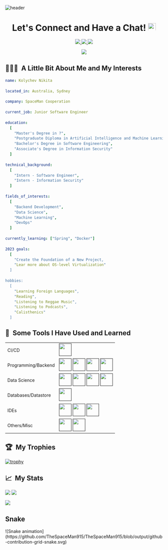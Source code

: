 ![header](https://capsule-render.vercel.app/api?type=waving&color=gradient&height=300&section=header&text=Hi%20there!&fontSize=90)

<h1 align="center">
  Let's Connect and Have a Chat!
  <img src="https://cdn3.iconfinder.com/data/icons/linecons-free-vector-icons-pack/32/bubble-512.png" height="25" width="25">
</h1>

<p align="center">
<a href="https://www.instagram.com/nikitakolychev/">
  <img src="https://user-images.githubusercontent.com/46517096/166974368-9798f39f-1f46-499c-b14e-81f0a3f83a06.png" height="50"/>
</a>
<a href="https://twitter.com/NikitaKolychev">
  <img src="https://cdn2.iconfinder.com/data/icons/social-media-2285/512/1_Twitter3_colored_svg-512.png" height="50"/>
</a>
<a href="https://www.facebook.com/nikita.kolychev.5/">
  <img src="https://cdn1.iconfinder.com/data/icons/social-media-2285/512/Colored_Facebook3_svg-512.png" height="50"/>
</a>
</p>

<p align="center">
  <img src="https://media4.giphy.com/media/Vd3MpH44gKBT2O5YGb/giphy.gif?cid=ecf05e47stk0pymnawk4vmhjj1zt21shigelq4mhvpf4gcmo&ep=v1_gifs_search&rid=giphy.gif&ct=g"/>
</p>

<h2>👨🏻‍💻 &nbsp;A Little Bit About Me and My Interests</h2>

```yaml
name: Kolychev Nikita

located_in: Australia, Sydney

company: SpaceMan Cooperation

current_job: Junior Software Engineer

education:
  [
    "Master's Degree in ?",
    "Postgraduate Diploma in Artificial Intelligence and Machine Learning",
    "Bachelor's Degree in Software Engineering",
    "Associate's Degree in Information Security"
  ]

technical_background:
  [
    "Intern - Software Engineer",
    "Intern - Information Security"
  ]

fields_of_interests:
  [
    "Backend Development",
    "Data Science",
    "Machine Learning",
    "DevOps"
  ]
 
currently_learning: ["Spring", "Docker"]

2023 goals:
  [
    "Create the Foundation of a New Project,
    "Lear more about OS-level Virtualization"
  ]

hobbies:
  [
    "Learning Foreign Languages",
    "Reading",
    "Listening to Reggae Music",
    "Listening to Podcasts",
    "Calisthenics"
  ]
```

<h2>🚀 &nbsp;Some Tools I Have Used and Learned</h2>

<table>
   <tr>
     <td>CI/CD</td>
     <td>
       <a href=""><img src="https://cdn.jsdelivr.net/gh/devicons/devicon/icons/github/github-original.svg" width="40" height="40"/></a>
     </td>
  </tr>
  <tr>
    <td>Programming/Backend</td>
    <td>
      <a href=""><img src="https://cdn.jsdelivr.net/gh/devicons/devicon/icons/java/java-original.svg" width="40" height="40"/></a>
      <a href=""><img src="https://cdn.jsdelivr.net/gh/devicons/devicon/icons/spring/spring-original.svg" width="40" height="40"/></a>
      <a href=""><img src="https://cdn.jsdelivr.net/gh/devicons/devicon/icons/python/python-original.svg" width="40" height="40"/></a>
      <a href=""><img src="https://cdn.jsdelivr.net/gh/devicons/devicon/icons/cplusplus/cplusplus-original.svg" width="40" height="40"/></a>
    </td>
  </tr>
  <tr>
    <td>Data Science</td>
    <td>
      <a href=""><img src="https://cdn.jsdelivr.net/gh/devicons/devicon/icons/jupyter/jupyter-original.svg" width="40" height="40"/></a>
      <a href=""><img src="https://cdn.jsdelivr.net/gh/devicons/devicon/icons/numpy/numpy-original.svg" width="40" height="40"/></a>
      <a href=""><img src="https://cdn.jsdelivr.net/gh/devicons/devicon/icons/pandas/pandas-original.svg" width="40" height="40"/></a>
      <a href=""><img src="https://cdn.jsdelivr.net/gh/devicons/devicon/icons/tensorflow/tensorflow-original.svg" width="40" height="40"/></a>
    </td>
  </tr>
  <tr>
    <td>Databases/Datastore</td>
    <td>
      <a href=""><img src="https://cdn.jsdelivr.net/gh/devicons/devicon/icons/postgresql/postgresql-original.svg" width="40" height="40"/></a>
    </td>
  </tr>
<!--   <tr>
    <td>Testing</td>
    <td>
      <a href=""><img src="" width="40" height="40"/></a>
    </td>
  </tr> -->
    <tr>
    <td>IDEs</td>
    <td>
      <a href=""><img src="https://cdn.jsdelivr.net/gh/devicons/devicon/icons/intellij/intellij-original.svg" width="40" height="40"/></a>
      <a href=""><img src="https://cdn.jsdelivr.net/gh/devicons/devicon/icons/pycharm/pycharm-original.svg" width="40" height="40"/></a>
      <a href=""><img src="https://cdn.jsdelivr.net/gh/devicons/devicon/icons/vscode/vscode-original.svg" width="40" height="40"/></a>
    </td>
  </tr>
    <tr>
    <td>Others/Misc</td>
    <td>
      <a href=""><img src="https://cdn.jsdelivr.net/gh/devicons/devicon/icons/tomcat/tomcat-original.svg" width="40" height="40"/></a>
      <a href=""><img src="https://cdn.jsdelivr.net/gh/devicons/devicon/icons/git/git-original.svg" width="40" height="40"/></a>
    </td>
  </tr>
</table>

<h2>🏆 &nbsp;My Trophies</h2>

[![trophy](https://github-profile-trophy.vercel.app/?username=TheSpaceMan915&margin-w=15)](https://github.com/ryo-ma/github-profile-trophy)

<h2>📈 &nbsp;My Stats</h2>

<p>
  <img src="https://github-readme-streak-stats.herokuapp.com/?user=TheSpaceMan915"/>
  <img src="https://github-readme-stats.vercel.app/api/top-langs/?username=TheSpaceMan915&layout=compact&hide=jupyter%20notebook,html,css"/>
</p>
<p>
  <img src="https://github-readme-stats.vercel.app/api?username=TheSpaceMan915&count_private=true&show_icons=true"/>
</p>

<h2>Snake</h2>
![Snake animation](https://github.com/TheSpaceMan915/TheSpaceMan915/blob/output/github-contribution-grid-snake.svg)

<!-- ### Hi there 👋

<a href=""><img src="" width="40" height="40"/></a>

                                        

# Let's connect and have a chat!![chat icon](https://cdn3.iconfinder.com/data/icons/linecons-free-vector-icons-pack/32/bubble-512.png)

### :fire: My Stats :
[![GitHub Streak](http://github-readme-streak-stats.herokuapp.com?user=TheSpaceMan915&theme=dark&background=000000)](https://git.io/streak-stats)<br>
[![Top Langs](https://github-readme-stats.vercel.app/api/top-langs/?username=TheSpaceMan915&layout=compact&theme=vision-friendly-dark)](https://github.com/anuraghazra/github-readme-stats)
-->

<!--
**TheSpaceMan915/TheSpaceMan915** is a ✨ _special_ ✨ repository because its `README.md` (this file) appears on your GitHub profile.

Here are some ideas to get you started:

- 🔭 I’m currently working on ...
- 🌱 I’m currently learning ...
- 👯 I’m looking to collaborate on ...
- 🤔 I’m looking for help with ...
- 💬 Ask me about ...
- 📫 How to reach me: ...
- 😄 Pronouns: ...
- ⚡ Fun fact: ...
-->
